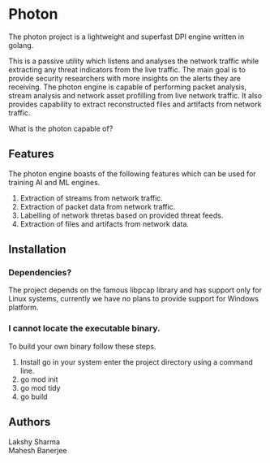 # Photon

The photon project is a lightweight and superfast DPI engine written in golang.<br>

This is a passive utility which listens and analyses the network traffic while extracting any threat indicators from the live traffic.
The main goal is to provide security researchers with more insights on the alerts they are receiving.
The photon engine is capable of performing packet analysis, stream analysis and network asset profilling from live network traffic.
It also provides capability to extract reconstructed files and artifacts from network traffic.

What is the photon capable of?

## Features

The photon engine boasts of the following features which can be used for training AI and ML engines.

1. Extraction of streams from network traffic.
2. Extraction of packet data from network traffic.
3. Labelling of network thretas based on provided threat feeds.
4. Extraction of files and artifacts from network data.

## Installation

### Dependencies?
The project depends on the famous libpcap library and has support only for Linux systems, currently we have no plans to provide support for Windows platform.<br>

### I cannot locate the executable binary.

To build your own binary follow these steps.
1. Install go in your system enter the project directory using a command line.
2. go mod init
3. go mod tidy
4. go build

## Authors
Lakshy Sharma<br>
Mahesh Banerjee